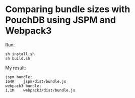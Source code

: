 Comparing bundle sizes with PouchDB using JSPM and Webpack3
==================================================

Run:
```
sh install.sh
sh build.sh
```

My result:
```
jspm bundle:
164K	jspm/dist/bundle.js
webpack3 bundle:
1,1M	webpack3/dist/bundle.js
```